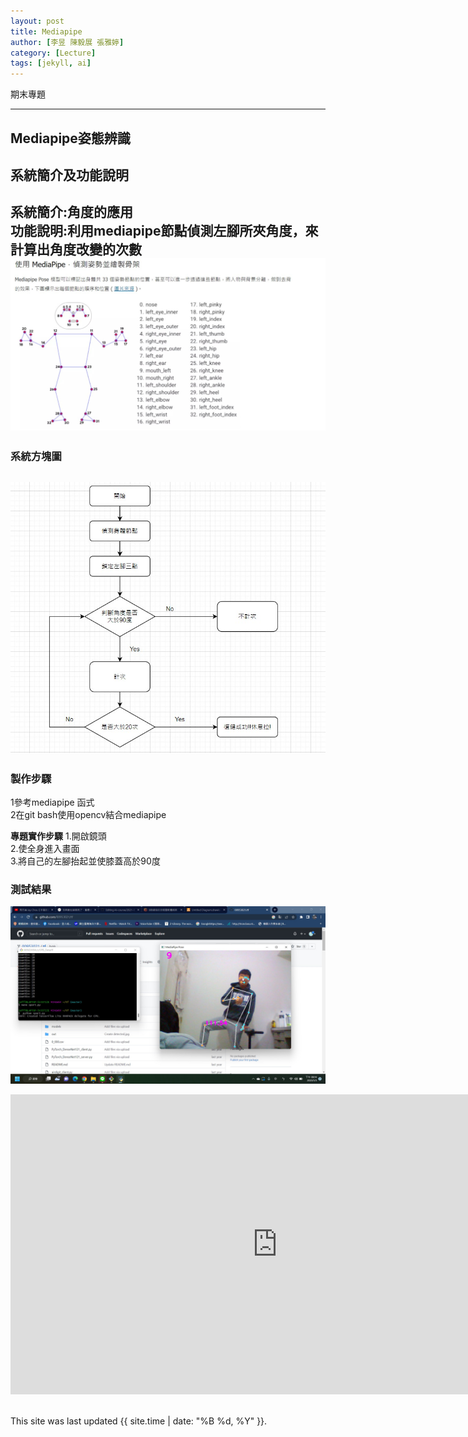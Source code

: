 ```yaml
---
layout: post
title: Mediapipe
author: [李昱 陳毅展 張雅婷]
category: [Lecture]
tags: [jekyll, ai]
---
```


期末專題

---
## Mediapipe姿態辨識

## 系統簡介及功能說明
系統簡介:角度的應用   <br>
功能說明:利用mediapipe節點偵測左腳所夾角度，來計算出角度改變的次數   <br>
![](https://github.com/JULIA1021/AI-course/blob/gh-pages/images/2.jpg?raw==true)
---
### 系統方塊圖
![](https://github.com/JULIA1021/AI-course/blob/gh-pages/images/3.jpg?raw==true)
---
### 製作步驟
1參考mediapipe 函式<br>
2在git bash使用opencv結合mediapipe<br>


**專題實作步驟**
1.開啟鏡頭<br>
2.使全身進入畫面<br>
3.將自己的左腳抬起並使膝蓋高於90度<br>
### 測試結果
![](https://github.com/JULIA1021/AI-course/blob/gh-pages/images/1.jpg?raw==true)

<iframe width=854 height=480  src="https://github.com/chanhank/AI-course/blob/gh-pages/images/sport.mp4" title="video player" frameborder="0" allow="accelerometer; autoplay; clipboard-write; encrypted-media; gyroscope; picture-in-picture" allowfullscreen onload="onYouTubeIframeAPIReady()"></iframe>

<br />
<br />

This site was last updated {{ site.time | date: "%B %d, %Y" }}.
